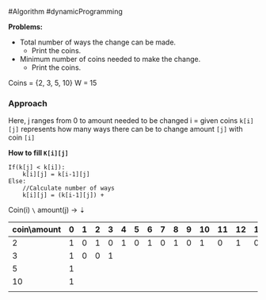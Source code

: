 #Algorithm #dynamicProgramming 

**Problems:**
- Total number of ways the change can be made.
	- Print the coins.
- Minimum number of coins needed to make the change.
	- Print the coins.

Coins = {2, 3, 5, 10}
W = 15

### Approach


Here, j ranges from 0 to amount needed to be changed
i = given coins
`k[i][j]` represents how many ways there can be to change amount `[j]` with coin `[i]`

**How to fill `K[i][j]`**
```
If(k[j] < k[i]):
	k[i][j] = k[i-1][j]
Else:
	//Calculate number of ways
	k[i][j] = (k[i-1][j]) + 
```

Coin(i) `\` amount(j) ->
⇣

| coin\amount | 0   | 1   | 2   | 3   | 4   | 5   | 6   | 7   | 8   | 9   | 10  | 11  | 12  | 13  | 14  | 15  |
| ----------- | --- | --- | --- | --- | --- | --- | --- | --- | --- | --- | --- | --- | --- | --- | --- | --- |
| 2           | 1   | 0   | 1   | 0   | 1   | 0   | 1   | 0   | 1   | 0   | 1   | 0   | 1   | 0   | 1   | 0   |
| 3           | 1   | 0   | 0   | 1   |     |     |     |     |     |     |     |     |     |     |     |     |
| 5           | 1   |     |     |     |     |     |     |     |     |     |     |     |     |     |     |     |
| 10          | 1   |     |     |     |     |     |     |     |     |     |     |     |     |     |     |     |
|             |     |     |     |     |     |     |     |     |     |     |     |     |     |     |     |     |


